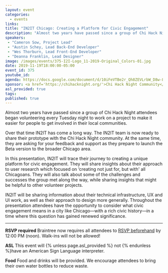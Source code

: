 ```yaml
---
layout: event
categories:
  - events
links:
title: "IN2IT Chicago: Creating a Platform for Civic Engagement"
description: "Almost two years have passed since a group of Chi Hack Night attendees began volunteering every Tuesday night to work on a project to make it easier for people to get involved in their local communities. In this presentation, IN2IT will trace their journey to creating a unique platform for civic engagement."
speakers:
 - "Cameron Sow, Project Lead"  
 - "Austin Schey, Lead Back-End Developer"
 - "Wes Thorburn, Lead Front-End Developer"
 - "Deanna Franklin, Lead Designer"
image: /images/events/375-I2I-Logo_11-2019-Original_Colors-01.jpg
date: 2019-11-19T18:00:00-05:00
event_id: 375
youtube_id: 
agenda: https://docs.google.com/document/d/10iFeVTBe2r_Qh8ZEVLrbW_D8w-8K0yJr4c69eKKpKLM/edit?usp=sharing
sponsor: <a href='https://chihacknight.org/'>Chi Hack Night Community</a>
asl_provided: true
tags:
published: true
---
```


Almost two years have passed since a group of Chi Hack Night attendees began volunteering every Tuesday night to work on a project to make it easier for people to get involved in their local communities.

Over that time IN2IT has come a long way. The IN2IT team is now ready to share their prototype with the Chi Hack Night community. At the same time, they are asking for your feedback and support as they prepare to launch the Beta version to the broader Chicago area. 

In this presentation, IN2IT will trace their journey to creating a unique platform for civic engagement. They will share insights about their approach to user research which focused on ‘creating not just for, but with' all Chicagoans. They will also talk about some of the challenges and successes the group met along the way, while sharing insights that might be helpful to other volunteer projects. 

IN2IT will be sharing information about their technical infrastructure, UX and UI work, as well as their approach to design more generally. Throughout the presentation attendees have the opportunity to consider what civic engagement means in a city like Chicago—with a rich civic history—in a time where this question has gained renewed significance. 

---

**RSVP required** Braintree now requires all attendees to [RSVP beforehand]({{site.rsvp_url}}) by 12:00 PM (noon). Walk-ins will not be allowed!

**ASL** This event will {% unless page.asl_provided %} not {% endunless %}have an American Sign Language interpreter.

**Food** Food and drinks will be provided. We encourage attendees to bring their own water bottles to reduce waste.
